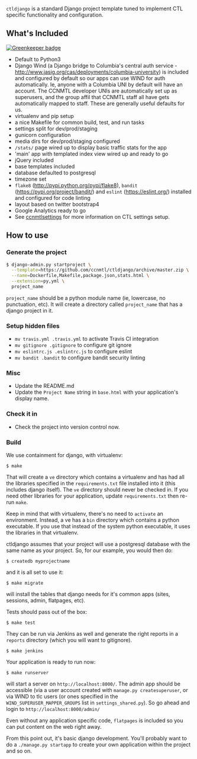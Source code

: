 `ctldjango` is a standard Django project template tuned to
implement CTL specific functionality and configuration.

## What's Included

[![Greenkeeper badge](https://badges.greenkeeper.io/ccnmtl/ctldjango.svg)](https://greenkeeper.io/)

* Default to Python3
* Django Wind (a Django bridge to Columbia's central auth service -
  http://www.jasig.org/cas/deployments/columbia-university)
  is included and configured by default so our apps can use WIND
  for auth automatically. Ie, anyone with a Columbia UNI by
  default will have an account. The CCNMTL developer UNIs are
  automatically set up as superusers, and the group affil that
  CCNMTL staff all have gets automatically mapped to staff. These
  are generally useful defaults for us.
* virtualenv and pip setup
* a nice Makefile for common build, test, and run tasks
* settings split for dev/prod/staging
* gunicorn configuration
* media dirs for dev/prod/staging configured
* `/stats/` page wired up to display basic traffic stats for the app
* 'main' app with templated index view wired up and ready to go
* jQuery included
* base templates included
* database defaulted to postgresql
* timezone set
* `flake8` (http://pypi.python.org/pypi/flake8), `bandit` (https://pypi.org/project/bandit/) and `eslint` (https://eslint.org/) installed and configured for code linting
* layout based on twitter bootstrap4
* Google Analytics ready to go
* See [ccnmtlsettings](https://github.com/ccnmtl/ccnmtlsettings) for more information on CTL settings setup.


## How to use


### Generate the project
```bash
$ django-admin.py startproject \
  --template=https://github.com/ccnmtl/ctldjango/archive/master.zip \
  --name=Dockerfile,Makefile,package.json,stats.html \
  --extension=py,yml \
  project_name
```

`project_name` should be a python module name (ie, lowercase,
no punctuation, etc). It will create a directory called
`project_name` that has a django project in it.

### Setup hidden files
* `mv travis.yml .travis.yml` to activate Travis CI integration
* `mv gitignore .gitignore` to configure git ignore
* `mv eslintrc.js .eslintrc.js` to configure eslint
* `mv bandit .bandit` to configure bandit security linting

### Misc
* Update the README.md
* Update the `Project Name` string in `base.html` with your application's display name.

### Check it in
* Check the project into version control now.

### Build
We use containment for django, with virtualenv:

    $ make

That will create a `ve` directory which contains a virtualenv and has
had all the libraries specified in the `requirements.txt` file
installed into it (this includes django itself). The `ve` directory
should never be checked in. If you need
other libraries for your application, update `requirements.txt` then re-run `make`.

Keep in mind that with virtualenv, there's no need to `activate` an
environment. Instead, a ve has a `bin` directory which contains a
python executable. If you use that instead of the system python
executable, it uses the libraries in that virtualenv.

ctldjango assumes that your project will use a postgresql database
with the same name as your project. So, for our example, you would
then do:

    $ createdb myprojectname

and it is all set to use it:

    $ make migrate

will install the tables that django needs for it's common apps (sites,
sessions, admin, flatpages, etc).

Tests should pass out of the box:

    $ make test

They can be run via Jenkins as well and generate the right reports in
a `reports` directory (which you will want to gitignore).

    $ make jenkins

Your application is ready to run now:

    $ make runserver

will start a server on `http://localhost:8000/`. The admin app should
be accessible (via a user account created with 
`manage.py createsuperuser`, or via WIND to tlc users (or ones specified 
in the `WIND_SUPERUSER_MAPPER_GROUPS` list in `settings_shared.py`). 
So go ahead and login to `http://localhost:8000/admin/`

Even without any application specific code, `flatpages` is included so
you can put content on the web right away.

From this point out, it's basic django development. You'll probably
want to do a `./manage.py startapp` to create your own application
within the project and so on.
